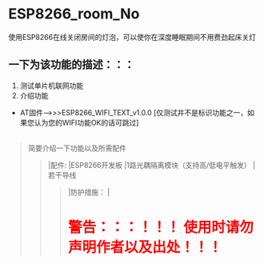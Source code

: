 # ESP8266_room_No
使用ESP8266在线关闭房间的灯泡，可以使你在深度睡眠期间不用费劲起床关灯


一下为该功能的描述：：：
----------------
1. 测试单片机联网功能</br>
2. 介绍功能</br>
* AT固件-->>>ESP8266_WIFI_TEXT_v1.0.0  [仅测试并不是标识功能之一，如果您认为您的WIFI功能OK的话可跳过]
</br></br>


>简要介绍一下功能以及所需配件
>>|配件:
>>|ESP8266开发板
>>|1路光耦隔离模块（支持高/低电平触发）
>>|若干导线
>>>|防护措施：
>>>|<h1 style="color:red;">警告：：：！！！  使用时请勿声明作者以及出处！！！</h1>
